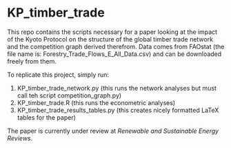 # KP_timber_trade

This repo contains the scripts necessary for a paper looking at the impact of the Kyoto Protocol on the structure of the global timber trade network and the competition graph derived therefrom. Data comes from FAOstat (the file name is: Forestry_Trade_Flows_E_All_Data.csv) and can be downloaded freely from them.

To replicate this project, simply run:

1. KP_timber_trade_network.py (this runs the network analyses but must call teh script competition_graph.py)
2. KP_timber_trade.R (this runs the econometric analyses)
3. KP_timber_trade_results_tables.py (this creates nicely formatted LaTeX tables for the paper)

The paper is currently under review at *Renewable and Sustainable Energy Reviews*.
